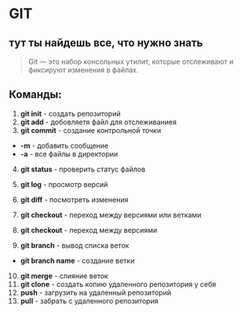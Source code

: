 # GIT #

## тут ты найдешь все, что нужно знать ##

>Git — это набор консольных утилит, которые отслеживают и фиксируют изменения в файлах. 


## Команды: ##
1.   **git init** - создать репозиторий 
2.   **git add** - добовляетя файл для отслеживаниея
3.  **git commit** - создание контрольной точки  
* **-m** - добавить сообщение 
* **-a** - все файлы в директории
4. **git status** - проверить статус файлов
5. **git log** - просмотр версий  
6. **git diff** - посмотреть изменения 
7. **git checkout** - переход между версиями или ветками

8. **git checkout** - переход между версиями
9. **git branch** - вывод списка веток
* **git branch name** - создание ветки
10. **git merge** - слияние веток
11. **git clone** - создать копию удаленного репозитория у себя 
12. **push** - загрузить на удаленный репозиторий
13. **pull** - забрать с удаленного репозитория
